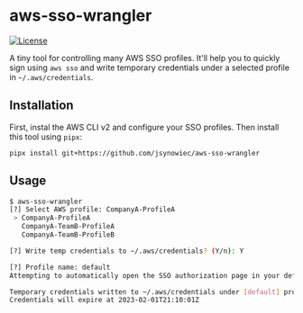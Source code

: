 # aws-sso-wrangler

[![License](https://img.shields.io/badge/license-Apache%202.0-blue.svg)](https://github.com/jsynowiec/aws-sso-wrangler/blob/master/LICENSE)

A tiny tool for controlling many AWS SSO profiles. It'll help you to quickly sign using `aws sso` and write temporary credentials under a selected profile in `~/.aws/credentials`.

## Installation

First, instal the AWS CLI v2 and configure your SSO profiles. Then install this tool using `pipx`:

    pipx install git+https://github.com/jsynowiec/aws-sso-wrangler

## Usage

```sh
$ aws-sso-wrangler
[?] Select AWS profile: CompanyA-ProfileA
 > CompanyA-ProfileA
   CompanyA-TeamB-ProfileA
   CompanyA-TeamB-ProfileB

[?] Write temp credentials to ~/.aws/credentials? (Y/n): Y

[?] Profile name: default
Attempting to automatically open the SSO authorization page in your default browser.

Temporary credentials written to ~/.aws/credentials under [default] profile.
Credentials will expire at 2023-02-01T21:10:01Z
```
